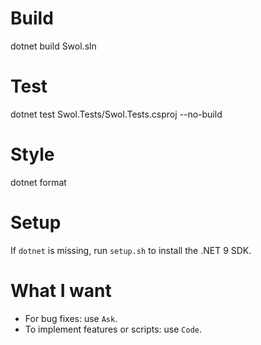 # Build

dotnet build Swol.sln

# Test

dotnet test Swol.Tests/Swol.Tests.csproj --no-build

# Style

dotnet format

# Setup

If `dotnet` is missing, run `setup.sh` to install the .NET 9 SDK.

# What I want

- For bug fixes: use `Ask`.
- To implement features or scripts: use `Code`.
